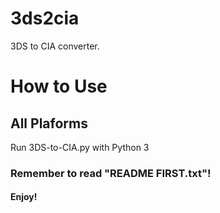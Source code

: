 # 3ds2cia
3DS to CIA converter.
# How to Use
## All Plaforms
Run 3DS-to-CIA.py with Python 3
### Remember to read "README FIRST.txt"!
#### Enjoy!
